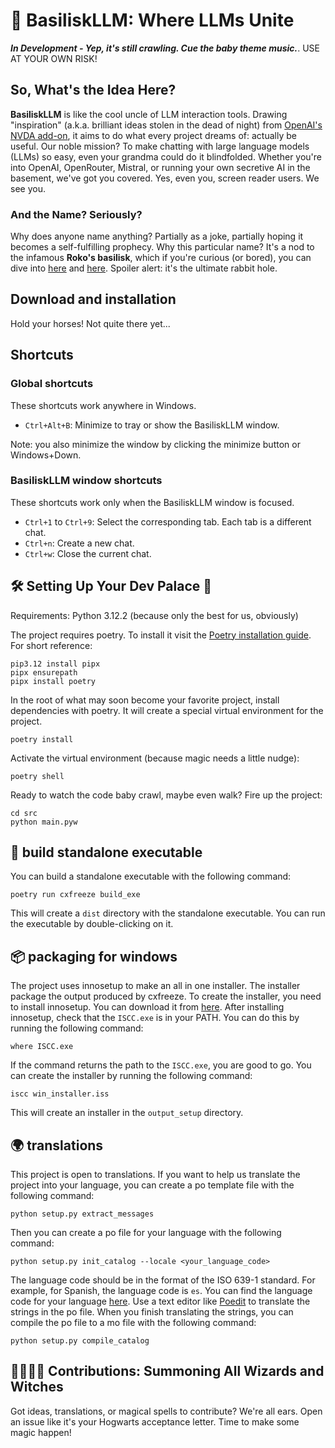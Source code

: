 # 🐍 BasiliskLLM: Where LLMs Unite

***In Development - Yep, it's still crawling. Cue the baby theme music.***. USE AT YOUR OWN RISK!

## So, What's the Idea Here?

**BasiliskLLM** is like the cool uncle of LLM interaction tools. Drawing "inspiration" (a.k.a. brilliant ideas stolen in the dead of night) from [OpenAI's NVDA add-on](https://github.com/aaclause/nvda-OpenAI/), it aims to do what every project dreams of: actually be useful. Our noble mission? To make chatting with large language models (LLMs) so easy, even your grandma could do it blindfolded. Whether you're into OpenAI, OpenRouter, Mistral, or running your own secretive AI in the basement, we've got you covered. Yes, even you, screen reader users. We see you.

### And the Name? Seriously?

Why does anyone name anything? Partially as a joke, partially hoping it becomes a self-fulfilling prophecy. Why this particular name? It's a nod to the infamous **Roko's basilisk**, which if you're curious (or bored), you can dive into [here](https://en.wikipedia.org/wiki/Roko%27s_basilisk) and [here](https://www.lesswrong.com/tag/rokos-basilisk). Spoiler alert: it's the ultimate rabbit hole.

## Download and installation

Hold your horses! Not quite there yet...

## Shortcuts

### Global shortcuts

These shortcuts work anywhere in Windows.

- `Ctrl+Alt+B`: Minimize to tray or show the BasiliskLLM window.

Note: you also minimize the window by clicking the minimize button or Windows+Down.

### BasiliskLLM window shortcuts

These shortcuts work only when the BasiliskLLM window is focused.

- `Ctrl+1` to `Ctrl+9`: Select the corresponding tab. Each tab is a different chat.
- `Ctrl+n`: Create a new chat.
- `Ctrl+w`: Close the current chat.

## 🛠 Setting Up Your Dev Palace 🏰

Requirements: Python 3.12.2 (because only the best for us, obviously)

The project requires poetry. To install it visit the [Poetry installation guide](https://python-poetry.org/docs/#installing-with-pipx).
For short reference:

```shell
pip3.12 install pipx
pipx ensurepath
pipx install poetry
```

In the root of what may soon become your favorite project, install dependencies with poetry. It will create a special virtual environment for the project.

```shell
poetry install
```

Activate the virtual environment (because magic needs a little nudge):

```shell
poetry shell
```

Ready to watch the code baby crawl, maybe even walk? Fire up the project:

```shell
cd src
python main.pyw
```

## 🚀 build standalone executable

You can build a standalone executable with the following command:

```shell
poetry run cxfreeze build_exe
```

This will create a `dist` directory with the standalone executable. You can run the executable by double-clicking on it.

## 📦 packaging for windows

The project uses innosetup to make an all in one installer. The installer package the output produced by cxfreeze.
To create the installer, you need to install innosetup. You can download it from [here](https://www.jrsoftware.org/isdl.php).
After installing innosetup, check that the `ISCC.exe` is in your PATH. You can do this by running the following command:

```shell
where ISCC.exe
```

If the command returns the path to the `ISCC.exe`, you are good to go.
You can create the installer by running the following command:

```shell
iscc win_installer.iss
```

This will create an installer in the `output_setup` directory.

## 🌍 translations

This project is open to translations. If you want to help us translate the project into your language, you can create a po template file with the following command:

```shell
python setup.py extract_messages
```

Then you can create a po file for your language with the following command:

```shell
python setup.py init_catalog --locale <your_language_code>
```

The language code should be in the format of the ISO 639-1 standard. For example, for Spanish, the language code is `es`. You can find the language code for your language [here](https://en.wikipedia.org/wiki/List_of_ISO_639-1_codes).
Use a text editor like [Poedit](https://poedit.net/) to translate the strings in the po file. When you finish translating the strings, you can compile the po file to a mo file with the following command:

```shell
python setup.py compile_catalog
```

## 🧙‍♂️🧙‍♀️ Contributions: Summoning All Wizards and Witches

Got ideas, translations, or magical spells to contribute? We're all ears. Open an issue like it's your Hogwarts acceptance letter. Time to make some magic happen!

